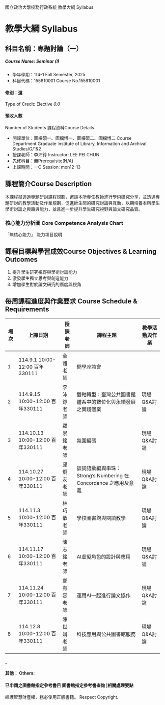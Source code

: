 國立政治大學校務行政系統 教學大綱 Syllabus
# 教學大綱 Syllabus
##  科目名稱：專題討論（一）
#####  Course Name: Seminar (I)
  * 學年學期：114-1 Fall Semester, 2025 
  * 科目代碼：155810001 Course No.155810001
#### 修別：選
Type of Credit: Elective 
_0.0_
#### 預收人數
Number of Students
課程資料Course Details
  * 開課單位：圖檔碩一、圖檔博一、圖檔碩二、圖檔博二 Course Department:Graduate Institute of Library, Information and Archival Studies/G/1&2 
  * 授課老師：李沛錞 Instructor: LEE PEI CHUN 
  * 先修科目：無Prerequisite(N/A)
  * 上課時間：一C Session: mon12-13
##  課程簡介Course Description
本課程擬透過專題研討課程規劃，邀請本所專任教師進行學術研究分享，並透過專題研討的教學活動及作業規劃，促進師生間的研究討論與互動，以期培養本所學生學術討論之興趣與能力，並且進一步提升學生研究視野與論文研究品質。
###  核心能力分析圖 Core Competence Analysis Chart
「無核心能力」 
能力項目說明
##  課程目標與學習成效Course Objectives & Learning Outcomes 
  1. 提升學生研究視野與學術討論能力
  2. 激發學生獨立思考與創造能力
  3. 增加學生對於論文研究的廣度與視角
##  每周課程進度與作業要求 Course Schedule & Requirements
場次 |  上課日期 |  授課老師 |  課程主題 |  教學活動與作業  
---|---|---|---|---  
1 |  114.9.1 10:00-12:00 百年330111 |  全體老師 |  開學座談會 |   
2 |  114.9.15 10:00-12:00 百年330111 |  李沛錞老師 |  雙軸轉型：臺灣公共圖書館體系中的數位化與永續發展之實踐個案 |  現場Q&A討論  
3 |  114.10.13 10:00-12:00 百年330111 |  羅崇銘老師 |  氛圍編碼 |  現場Q&A討論  
4 |  114.10.27 10:00-12:00 百年330111 |  邱炯友老師 |  談詞語彙編與串珠：Strong’s Numbering 在 Concordance 之應用及意義 |  現場Q&A討論  
5 |  114.11.3 10:00-12:00 百年330111 |  林巧敏老師 |  學校圖書館與閱讀教學 |  現場Q&A討論  
6 |  114.11.17 10:00-12:00 百年330111 |  陳志銘老師 |  AI虛擬角色的設計與應用 |  現場Q&A討論  
7 |  114.11.24 10:00-12:00 百年330111 |  鄭有容老師 |  運用AI一起進行論文協作 |  現場Q&A討論  
8 |  114.12.8 10:00-12:00 百年330111 |  陳世娟老師 |  科技應用與公共圖書館服務 |  現場Q&A討論  
_
####  其他： Others:
####  已申請之圖書館指定參考書目  圖書館指定參考書查詢 |相關處理要點
維護智慧財產權，務必使用正版書籍。 Respect Copyright.